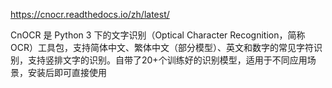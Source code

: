 https://cnocr.readthedocs.io/zh/latest/

CnOCR 是 Python 3 下的文字识别（Optical Character Recognition，简称OCR）工具包，支持简体中文、繁体中文（部分模型）、英文和数字的常见字符识别，支持竖排文字的识别。自带了20+个训练好的识别模型，适用于不同应用场景，安装后即可直接使用